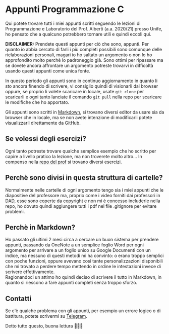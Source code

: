 # Appunti Programmazione C
Qui potete trovare tutti i miei appunti scritti seguendo le lezioni di Programmazione e Laboratorio del Prof. Alberti (a.a. 2020/21) presso Unife, ho pensato che a qualcuno potrebbero tornare utili e quindi eccoli qui.

**DISCLAIMER:** Prendete questi appunti per ciò che sono, appunti. Per quanto io abbia cercato di farli i più completi possibili sono comunque delle rielaborazioni personali, magari io ho saltato un argomento o non lo ho approfondito molto perchè lo padroneggio già. Sono ottimi per ripassare ma se dovete ancora affrontare un argomento potreste trovarvi in difficoltà usando questi appunti come unica fonte.

In questo periodo gli appunti sono in continuo aggiornamento in quanto li sto ancora finendo di scrivere, vi consiglio quindi di visionarli dal browser oppure, se proprio li volete scaricare in locale, usate `git clone` per scaricarli e ogni tanto lanciate il comando `git pull` nella repo per scaricare le modifiche che ho apportato.

Gli appunti sono scritti in [Markdown](#why_markdown), si trovano diversi editor da usare sia da browser che in locale, ma se non avete intenzione di modificarli potete visualizzarli direttamente da GitHub.

## Se volessi degli esercizi?
Ogni tanto potreste trovare qualche semplice esempio che ho scritto per capire a livello pratico la lezione, ma non troverete molto altro... In compenso nella [repo del prof](https://github.com/lbrmrc/Programmazione2020) si trovano diversi esercizi.

## Perchè sono divisi in questa struttura di cartelle?
Normalmente nelle cartelle di ogni argomento tengo sia i miei appunti che le diapositive del professore ma, proprio come i video forniti dai professori in DAD, esse sono coperte da copyright e non mi è concesso includerle nella repo, ho dovuto quindi aggiungere tutti i pdf nel file .gitignore per evitare problemi.

## Perchè in Markdown?<a name="why_markdown"></a> 
Ho passato gli ultimi 2 mesi circa a cercare un buon sistema per prendere appunti, passando da OneNote a un semplice foglio Word per ogni argomento per arrivare a un foglio unico su Google Documenti con un indice, ma nessuno di questi metodi mi ha convinto: o erano troppo semplici con poche funzioni, oppure avevano così tante personalizzazioni disponibili che mi trovato a perdere tempo mettendo in ordine le intestazioni invece di scrivere effettivamente.  
Ragionandoci un attimo ho quindi deciso di scrivere il tutto in Markdown, in quanto si riescono a fare appunti completi senza troppo sforzo.

## Contatti
Se c'è qualche problema con gli appunti, per esempio un errore logico o di battitura, potete scrivermi su [Telegram](https://t.me/leonard0g).

Detto tutto questo, buona lettura 👨🏻‍💻